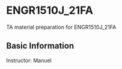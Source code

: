 # ENGR1510J_21FA
TA material preparation for ENGR1510J_21FA 

## Basic Information
Instructor: Manuel
